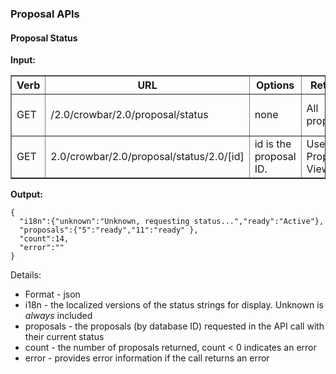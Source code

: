 ### Proposal APIs

#### Proposal Status

**Input:**

<table border=1>
<tr><th> Verb </th><th> URL </th><th> Options </th><th> Returns </th><th> Comments </th></tr>
<tr><td> GET   </td><td> /2.0/crowbar/2.0/proposal/status  </td><td> none  </td><td> All proposals  </td><td> Used by Barclamp List  </td></tr> 
<tr><td> GET </td><td> 2.0/crowbar/2.0/proposal/status/2.0/[id]  </td><td> id is the proposal ID.  </td><td> Used by Proposal Views  </td></tr>
</table>

**Output:**


    {
      "i18n":{"unknown":"Unknown, requesting status...","ready":"Active"},
      "proposals":{"5":"ready","11":"ready" },
      "count":14,
      "error":""
    }

Details:

* Format - json
* i18n - the localized versions of the status strings for display.  Unknown is _always_ included
* proposals - the proposals (by database ID) requested in the API call with their current status
* count - the number of proposals returned, count < 0 indicates an error
* error - provides error information if the call returns an error

